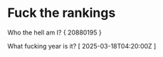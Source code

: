 # Fuck the rankings

Who the hell am I?
{ 20880195 }

What fucking year is it?
[ 2025-03-18T04:20:00Z ]
